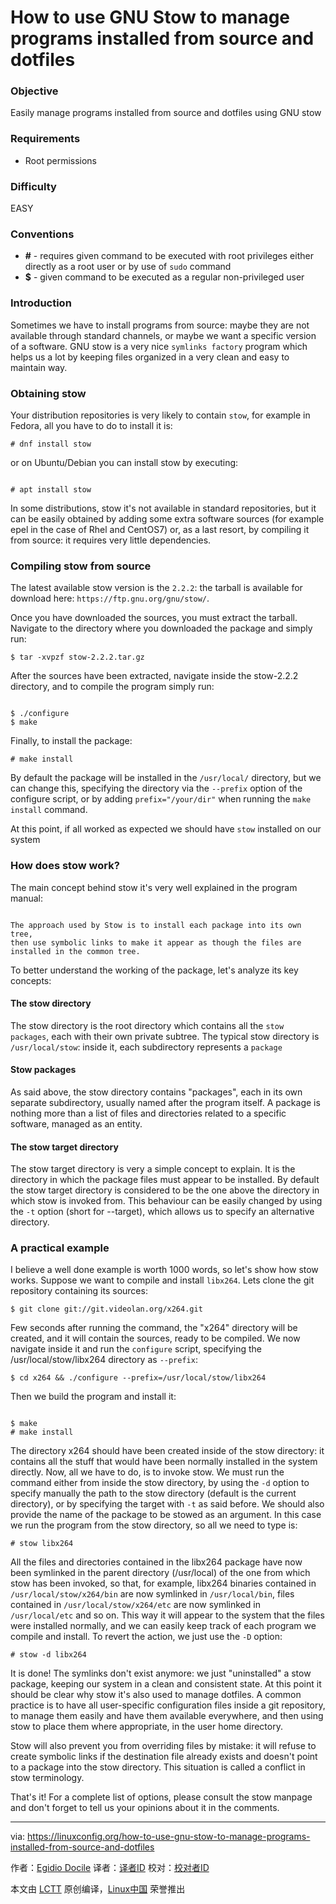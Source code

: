 How to use GNU Stow to manage programs installed from source and dotfiles
======

### Objective

Easily manage programs installed from source and dotfiles using GNU stow

### Requirements

  * Root permissions



### Difficulty

EASY

### Conventions

  * **#** \- requires given command to be executed with root privileges either directly as a root user or by use of `sudo` command
  * **$** \- given command to be executed as a regular non-privileged user



### Introduction

Sometimes we have to install programs from source: maybe they are not available through standard channels, or maybe we want a specific version of a software. GNU stow is a very nice `symlinks factory` program which helps us a lot by keeping files organized in a very clean and easy to maintain way.

### Obtaining stow

Your distribution repositories is very likely to contain `stow`, for example in Fedora, all you have to do to install it is:
```
# dnf install stow
```

or on Ubuntu/Debian you can install stow by executing:
```

# apt install stow

```

In some distributions, stow it's not available in standard repositories, but it can be easily obtained by adding some extra software sources (for example epel in the case of Rhel and CentOS7) or, as a last resort, by compiling it from source: it requires very little dependencies.

### Compiling stow from source

The latest available stow version is the `2.2.2`: the tarball is available for download here: `https://ftp.gnu.org/gnu/stow/`.

Once you have downloaded the sources, you must extract the tarball. Navigate to the directory where you downloaded the package and simply run:
```
$ tar -xvpzf stow-2.2.2.tar.gz
```

After the sources have been extracted, navigate inside the stow-2.2.2 directory, and to compile the program simply run:
```

$ ./configure
$ make

```

Finally, to install the package:
```
# make install
```

By default the package will be installed in the `/usr/local/` directory, but we can change this, specifying the directory via the `--prefix` option of the configure script, or by adding `prefix="/your/dir"` when running the `make install` command.

At this point, if all worked as expected we should have `stow` installed on our system

### How does stow work?

The main concept behind stow it's very well explained in the program manual:
```

The approach used by Stow is to install each package into its own tree,
then use symbolic links to make it appear as though the files are
installed in the common tree.

```

To better understand the working of the package, let's analyze its key concepts:

#### The stow directory

The stow directory is the root directory which contains all the `stow packages`, each with their own private subtree. The typical stow directory is `/usr/local/stow`: inside it, each subdirectory represents a `package`

#### Stow packages

As said above, the stow directory contains "packages", each in its own separate subdirectory, usually named after the program itself. A package is nothing more than a list of files and directories related to a specific software, managed as an entity.

#### The stow target directory

The stow target directory is very a simple concept to explain. It is the directory in which the package files must appear to be installed. By default the stow target directory is considered to be the one above the directory in which stow is invoked from. This behaviour can be easily changed by using the `-t` option (short for --target), which allows us to specify an alternative directory.

### A practical example

I believe a well done example is worth 1000 words, so let's show how stow works. Suppose we want to compile and install `libx264`. Lets clone the git repository containing its sources:
```
$ git clone git://git.videolan.org/x264.git
```

Few seconds after running the command, the "x264" directory will be created, and it will contain the sources, ready to be compiled. We now navigate inside it and run the `configure` script, specifying the /usr/local/stow/libx264 directory as `--prefix`:
```
$ cd x264 && ./configure --prefix=/usr/local/stow/libx264
```

Then we build the program and install it:
```

$ make
# make install

```

The directory x264 should have been created inside of the stow directory: it contains all the stuff that would have been normally installed in the system directly. Now, all we have to do, is to invoke stow. We must run the command either from inside the stow directory, by using the `-d` option to specify manually the path to the stow directory (default is the current directory), or by specifying the target with `-t` as said before. We should also provide the name of the package to be stowed as an argument. In this case we run the program from the stow directory, so all we need to type is:
```
# stow libx264
```

All the files and directories contained in the libx264 package have now been symlinked in the parent directory (/usr/local) of the one from which stow has been invoked, so that, for example, libx264 binaries contained in `/usr/local/stow/x264/bin` are now symlinked in `/usr/local/bin`, files contained in `/usr/local/stow/x264/etc` are now symlinked in `/usr/local/etc` and so on. This way it will appear to the system that the files were installed normally, and we can easily keep track of each program we compile and install. To revert the action, we just use the `-D` option:
```
# stow -d libx264
```

It is done! The symlinks don't exist anymore: we just "uninstalled" a stow package, keeping our system in a clean and consistent state. At this point it should be clear why stow it's also used to manage dotfiles. A common practice is to have all user-specific configuration files inside a git repository, to manage them easily and have them available everywhere, and then using stow to place them where appropriate, in the user home directory.

Stow will also prevent you from overriding files by mistake: it will refuse to create symbolic links if the destination file already exists and doesn't point to a package into the stow directory. This situation is called a conflict in stow terminology.

That's it! For a complete list of options, please consult the stow manpage and don't forget to tell us your opinions about it in the comments.

--------------------------------------------------------------------------------

via: https://linuxconfig.org/how-to-use-gnu-stow-to-manage-programs-installed-from-source-and-dotfiles

作者：[Egidio Docile][a]
译者：[译者ID](https://github.com/译者ID)
校对：[校对者ID](https://github.com/校对者ID)

本文由 [LCTT](https://github.com/LCTT/TranslateProject) 原创编译，[Linux中国](https://linux.cn/) 荣誉推出

[a]:https://linuxconfig.org
